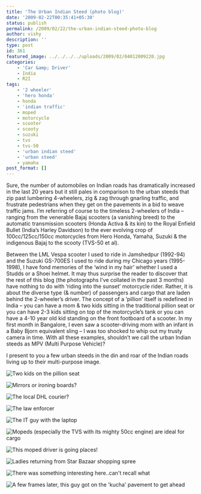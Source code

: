 ```yaml
---
title: 'The Urban Indian Steed (photo blog)'
date: '2009-02-22T00:35:41+05:30'
status: publish
permalink: /2009/02/22/the-urban-indian-steed-photo-blog
author: vishy
description: ''
type: post
id: 361
featured_image: ../../../../uploads/2009/02/04012009220.jpg
categories: 
    - 'Car &amp; Driver'
    - India
    - R2I
tags:
    - '2 wheeler'
    - 'hero honda'
    - honda
    - 'indian traffic'
    - moped
    - motorcycle
    - scooter
    - scooty
    - suzuki
    - tvs
    - tvs-50
    - 'urban indian steed'
    - 'urban steed'
    - yamaha
post_format: []
---
```

Sure, the number of automobiles on Indian roads has dramatically increased in the last 20 years but it still pales in comparison to the urban steeds that zip past lumbering 4-wheelers, zig &amp; zag through gnarling traffic, and frustrate pedestrians when they get on the pavements in a bid to weave traffic jams. I’m referring of course to the timeless 2-wheelers of India – ranging from the venerable Bajaj scooters (a vanishing breed) to the automatic transmission scooters (Honda Activa &amp; its kin) to the Royal Enfield Bullet (India’s Harley Davidson) to the ever evolving crop of 100cc/125cc/150cc motorcycles from Hero Honda, Yamaha, Suzuki &amp; the indigenous Bajaj to the scooty (TVS-50 et al).

Between the LML Vespa scooter I used to ride in Jamshedpur (1992-94) and the Suzuki GS-700ES I used to ride during my Chicago years (1995-1998), I have fond memories of the ‘wind in my hair’ whether I used a Studds or a Shoei helmet. It may thus surprise the reader to discover that the rest of this blog (the photographs I’ve collated in the past 3 months) have nothing to do with ‘riding into the sunset’ motorcycle rider. Rather, it is about the diverse type (&amp; number) of passengers and cargo that are laden behind the 2-wheeler’s driver. The concept of a ‘pillion’ itself is redefined in India – you can have a mom &amp; two kids sitting in the traditional pillion seat or you can have 2-3 kids sitting on top of the motorcycle’s tank or you can have a 4-10 year old kid standing on the front footboard of a scooter. In my first month in Bangalore, I even saw a scooter-driving mom with an infant in a Baby Bjorn equivalent sling – I was too shocked to whip out my trusty camera in time. With all these examples, shouldn’t we call the urban Indian steeds as MPV (Multi Purpose Vehicle)?

I present to you a few urban steeds in the din and roar of the Indian roads living up to their multi-purpose image.

![Two kids on the pillion seat](../../../../uploads/2009/02/04012009220.jpg)

![Mirrors or ironing boards?](../../../../uploads/2009/2009/02/020220095371.jpg)

![The local DHL courier?](../../../../uploads/2009/02/02022009540.jpg)

![The law enforcer](../../../../uploads/2009/02/04012009221.jpg)

![The IT guy with the laptop](../../../../uploads/2009/02/07012009223.jpg)

![Mopeds (especially the TVS with its mighty 50cc engine) are ideal for cargo](../../../../uploads/2009/02/10012009239.jpg)

![This moped driver is going places!](../../../../uploads/2009/02/13012009266.jpg)

![Ladies returning from Star Bazaar shopping spree](../../../../uploads/2009/02/13012009262.jpg)

![There was something interesting here..can't recall what](../../../../uploads/2009/02/24012009292.jpg)

![A few frames later, this guy got on the 'kucha' pavement to get ahead](../../../../uploads/2009/02/24012009293.jpg)

